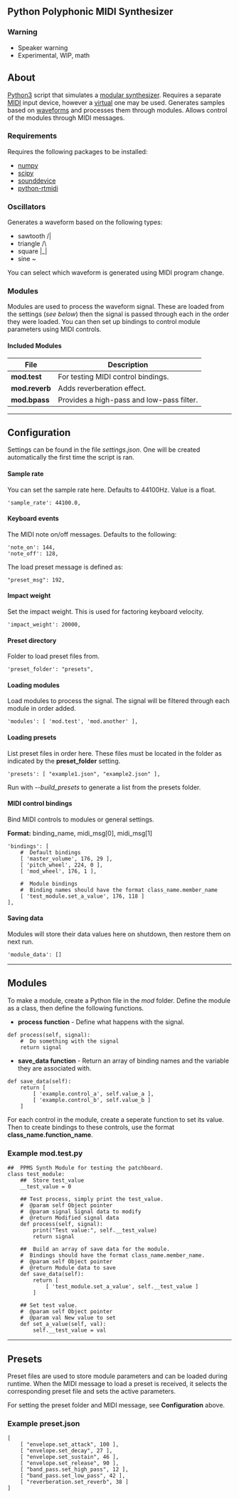 ## Python Polyphonic MIDI Synthesizer

### Warning
 - Speaker warning
 - Experimental, WIP, math

## About

[Python3](https://www.python.org/) script that simulates a [modular synthesizer](https://en.wikipedia.org/wiki/Modular_synthesizer).  Requires a separate [MIDI](https://en.wikipedia.org/wiki/MIDI) input device, however a [virtual](https://vmpk.sourceforge.io/) one may be used.  Generates samples based on [waveforms](https://en.wikipedia.org/wiki/Waveform) and processes them through modules.  Allows control of the modules through MIDI messages.

### Requirements

Requires the following packages to be installed:
- [numpy](https://numpy.org/)
- [scipy](https://www.scipy.org/)
- [sounddevice](https://pypi.org/project/sounddevice/)
- [python-rtmidi](https://pypi.org/project/python-rtmidi/)

### Oscillators
Generates a waveform based on the following types:
 - sawtooth /|
 - triangle /\
 - square |_|
 - sine ~

You can select which waveform is generated using MIDI program change.

### Modules

Modules are used to process the waveform signal.  These are loaded from the settings (*see below*) then the signal is passed through each in the order they were loaded.  You can then set up bindings to control module parameters using MIDI controls.

#### Included Modules

| File | Description |
| ---- | ----------- |
| __mod.test__ | For testing MIDI control bindings. |
| __mod.reverb__ | Adds reverberation effect. |
| __mod.bpass__ | Provides a high-pass and low-pass filter. |

-----

## Configuration

Settings can be found in the file *settings.json*.  One will be created automatically the first time the script is ran.

#### Sample rate
You can set the sample rate here.  Defaults to 44100Hz.  Value is a float.
```
'sample_rate': 44100.0,
```

#### Keyboard events
The MIDI note on/off messages.  Defaults to the following:
```
'note_on': 144,
'note_off': 128,
```

The load preset message is defined as:
```
"preset_msg": 192,
```

#### Impact weight
Set the impact weight.  This is used for factoring keyboard velocity.
```
'impact_weight': 20000,
```

#### Preset directory
Folder to load preset files from.
```
'preset_folder': "presets",
```

#### Loading modules
Load modules to process the signal.  The signal will be filtered through each module in order added.
```
'modules': [ 'mod.test', 'mod.another' ],
```

#### Loading presets
List preset files in order here.  These files must be located in the folder as indicated by the __preset_folder__ setting.
```
'presets': [ "example1.json", "example2.json" ],
```

Run with *--build_presets* to generate a list from the presets folder.

#### MIDI control bindings
Bind MIDI controls to modules or general settings.

__Format:__ binding_name, midi_msg[0], midi_msg[1]
```
'bindings': [
    #  Default bindings
    [ 'master_volume', 176, 29 ],
    [ 'pitch_wheel', 224, 0 ],
    [ 'mod_wheel', 176, 1 ],

    #  Module bindings
    #  Binding names should have the format class_name.member_name
    [ 'test_module.set_a_value', 176, 118 ]
],
```

#### Saving data
Modules will store their data values here on shutdown, then restore them on next run.
```
'module_data': []
```

-----

## Modules

To make a module, create a Python file in the *mod* folder.  Define the module as a class, then define the following functions.

- __process function__ - Define what happens with the signal.
```
def process(self, signal):
    #  Do something with the signal
    return signal
```

- __save_data function__ - Return an array of binding names and the variable they are associated with.
```
def save_data(self):
    return [
        [ 'example.control_a', self.value_a ],
        [ 'example.control_b', self.value_b ]
    ]
```

For each control in the module, create a seperate function to set its value.  Then to create bindings to these controls, use the format __class_name.function_name__.

### Example mod.test.py
```
##  PPMS Synth Module for testing the patchboard.
class test_module:
    ##  Store test_value
    __test_value = 0

    ## Test process, simply print the test_value.
    #  @param self Object pointer
    #  @param signal Signal data to modify
    #  @return Modified signal data
    def process(self, signal):
        print("Test value:", self.__test_value)
        return signal

    ##  Build an array of save data for the module.
    #  Bindings should have the format class_name.member_name.
    #  @param self Object pointer
    #  @return Module data to save
    def save_data(self):
        return [
            [ 'test_module.set_a_value', self.__test_value ]
        ]

    ## Set test value.
    #  @param self Object pointer
    #  @param val New value to set
    def set_a_value(self, val):
        self.__test_value = val
```

-----

## Presets

Preset files are used to store module parameters and can be loaded during runtime.  When the MIDI message to load a preset is received, it selects the corresponding preset file and sets the active parameters.

For setting the preset folder and MIDI message, see __Configuration__ above.

### Example preset.json
```
[
    [ "envelope.set_attack", 100 ],
    [ "envelope.set_decay", 27 ],
    [ "envelope.set_sustain", 46 ],
    [ "envelope.set_release", 90 ],
    [ "band_pass.set_high_pass", 12 ],
    [ "band_pass.set_low_pass", 42 ],
    [ "reverberation.set_reverb", 38 ]
]
```
